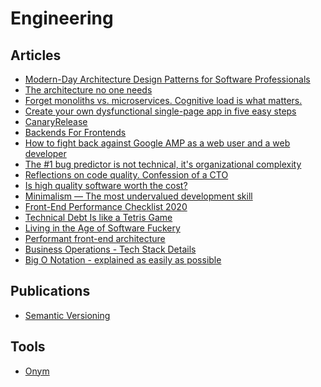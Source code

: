 # Engineering

## Articles

- [Modern-Day Architecture Design Patterns for Software Professionals
  ](https://medium.com/better-programming/modern-day-architecture-design-patterns-for-software-professionals-9056ee1ed977)
- [The architecture no one needs](https://www.gregnavis.com/articles/the-architecture-no-one-needs.html)
- [Forget monoliths vs. microservices. Cognitive load is what matters.](https://techbeacon.com/app-dev-testing/forget-monoliths-vs-microservices-cognitive-load-what-matters)
- [Create your own dysfunctional single-page app in five easy steps](https://tinnedfruit.com/writing/create-your-own-dysfunctional-single-page-app.html)
- [CanaryRelease](https://martinfowler.com/bliki/CanaryRelease.html)
- [Backends For Frontends](https://samnewman.io/patterns/architectural/bff/)
- [How to fight back against Google AMP as a web user and a web developer](https://markosaric.com/google-amp/)
- [The #1 bug predictor is not technical, it's organizational complexity](https://augustl.com/blog/2019/best_bug_predictor_is_organizational_complexity/)
- [Reflections on code quality. Confession of a CTO](https://blog.untitledkingdom.com/reflections-on-code-quality-confession-of-a-cto-695fd0812b1d)
- [Is high quality software worth the cost?](https://martinfowler.com/articles/is-quality-worth-cost.html)
- [Minimalism — The most undervalued development skill](https://volument.com/blog/minimalism-the-most-undervalued-development-skill)
- [Front-End Performance Checklist 2020](https://www.smashingmagazine.com/2020/01/front-end-performance-checklist-2020-pdf-pages/)
- [Technical Debt Is like a Tetris Game](https://www.fluentcpp.com/2020/01/17/technical-debt-is-like-a-tetris-game/)
- [Living in the Age of Software Fuckery](https://web.archive.org/web/20160308032127/https://medium.com/@bryanedds/living-in-the-age-of-software-fuckery-8859f81ca877)
- [Performant front-end architecture](https://www.debugbear.com/blog/performant-front-end-architecture)
- [Business Operations - Tech Stack Details](https://about.gitlab.com/handbook/business-ops/tech-stack/)
- [Big O Notation - explained as easily as possible](https://thatcomputerscientist.com/big-o-notation-explained-as-easily-as-possible)

## Publications

- [Semantic Versioning](https://semver.org/)

## Tools

- [Onym](https://onym.co/)
